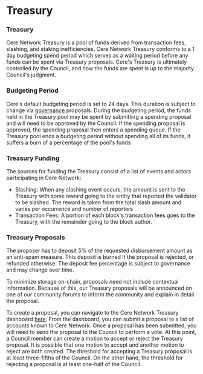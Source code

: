 # Treasury

### Treasury

Cere Network Treasury is a pool of funds derived from transaction fees, slashing, and staking inefficiencies. Cere Network Treasury conforms to a 1 day budgeting spend period which serves as a waiting period before any funds can be spent via Treasury proposals. Cere's Treasury is ultimately controlled by the Council, and how the funds are spent is up to the majority Council's judgment.

### Budgeting Period

Cere's default budgeting period is set to 24 days. This duration is subject to change via [governance ](governance.md)proposals. During the budgeting period, the funds held in the Treasury pool may be spent by submitting a spending proposal and will need to be approved by the Council. If the spending proposal is approved, the spending proposal then enters a spending queue. If the Treasury pool ends a budgeting period without spending all of its funds, it suffers a burn of a percentage of the pool's funds

### Treasury Funding

The sources for funding the Treasury consist of a list of events and actors participating in Cere Network:

* Slashing: When any slashing event occurs, the amount is sent to the Treasury with some reward going to the entity that reported the validator to be slashed. The reward is taken from the total slash amount and varies per occurrence and number of reporters
* Transaction Fees: A portion of each block's transaction fees goes to the Treasury, with the remainder going to the block author.

### Treasury Proposals

The proposer has to deposit 5% of the requested disbursement amount as an anti-spam measure. This deposit is burned if the proposal is rejected, or refunded otherwise. The deposit fee percentage is subject to governance and may change over time.

To minimize storage on-chain, proposals need not include contextual information. Because of this, our Treasury proposals will be announced on one of our community forums to inform the community and explain in detail the proposal.

To create a proposal, you can navigate to the Cere Network Treasury dashboard [here](https://explorer.cere.network/#/treasury). From the dashboard, you can submit a proposal to a list of accounts known to Cere Network. Once a proposal has been submitted, you will need to send the proposal to the Council to perform a vote. At this point, a Council member can create a motion to accept or reject the Treasury proposal. It is possible that one motion to accept and another motion to reject are both created. The threshold for accepting a Treasury proposal is at least three-fifths of the Council. On the other hand, the threshold for rejecting a proposal is at least one-half of the Council.
